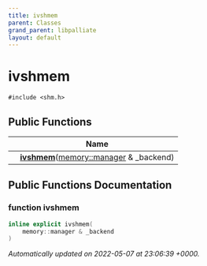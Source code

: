 ```yaml
---
title: ivshmem
parent: Classes
grand_parent: libpalliate
layout: default
---
```


# ivshmem






`#include <shm.h>`

## Public Functions

|                | Name           |
| -------------- | -------------- |
| | **[ivshmem](/libpalliate/generated/Classes/classivshmem#function-ivshmem)**([memory::manager](/libpalliate/generated/Classes/classmemory_1_1manager) & _backend) |

## Public Functions Documentation

### function ivshmem

```cpp
inline explicit ivshmem(
    memory::manager & _backend
)
```



_Automatically updated on 2022-05-07 at 23:06:39 +0000._